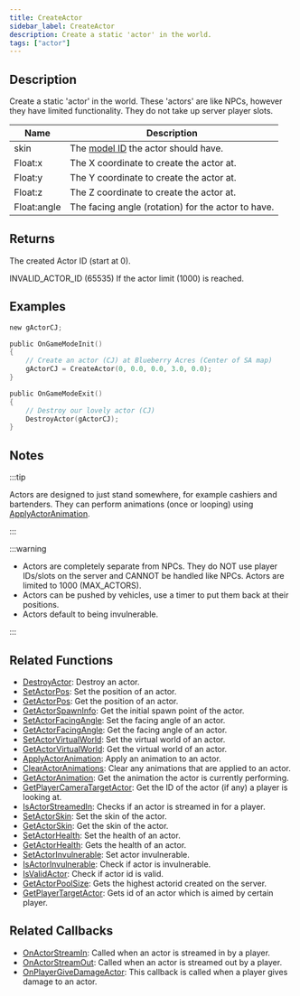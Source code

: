 ```yaml
---
title: CreateActor
sidebar_label: CreateActor
description: Create a static 'actor' in the world.
tags: ["actor"]
---
```


<VersionWarn version='SA-MP 0.3.7' />

## Description

Create a static 'actor' in the world. These 'actors' are like NPCs, however they have limited functionality. They do not take up server player slots.

| Name        | Description                                               |
| ----------- | --------------------------------------------------------- |
| skin        | The [model ID](../resources/skins) the actor should have. |
| Float:x     | The X coordinate to create the actor at.                  |
| Float:y     | The Y coordinate to create the actor at.                  |
| Float:z     | The Z coordinate to create the actor at.                  |
| Float:angle | The facing angle (rotation) for the actor to have.        |

## Returns

The created Actor ID (start at 0).

INVALID_ACTOR_ID (65535) If the actor limit (1000) is reached.

## Examples

```c
new gActorCJ;

public OnGameModeInit()
{
    // Create an actor (CJ) at Blueberry Acres (Center of SA map)
    gActorCJ = CreateActor(0, 0.0, 0.0, 3.0, 0.0);
}

public OnGameModeExit()
{
    // Destroy our lovely actor (CJ)
    DestroyActor(gActorCJ);
}
```

## Notes

:::tip

Actors are designed to just stand somewhere, for example cashiers and bartenders. They can perform animations (once or looping) using [ApplyActorAnimation](ApplyActorAnimation).

:::

:::warning

- Actors are completely separate from NPCs. They do NOT use player IDs/slots on the server and CANNOT be handled like NPCs. Actors are limited to 1000 (MAX_ACTORS).
- Actors can be pushed by vehicles, use a timer to put them back at their positions.
- Actors default to being invulnerable.

:::

## Related Functions

- [DestroyActor](DestroyActor): Destroy an actor.
- [SetActorPos](SetActorPos): Set the position of an actor.
- [GetActorPos](GetActorPos): Get the position of an actor.
- [GetActorSpawnInfo](GetActorSpawnInfo): Get the initial spawn point of the actor.
- [SetActorFacingAngle](SetActorFacingAngle): Set the facing angle of an actor.
- [GetActorFacingAngle](GetActorFacingAngle): Get the facing angle of an actor.
- [SetActorVirtualWorld](SetActorVirtualWorld): Set the virtual world of an actor.
- [GetActorVirtualWorld](GetActorVirtualWorld): Get the virtual world of an actor.
- [ApplyActorAnimation](ApplyActorAnimation): Apply an animation to an actor.
- [ClearActorAnimations](ClearActorAnimations): Clear any animations that are applied to an actor.
- [GetActorAnimation](GetActorAnimation): Get the animation the actor is currently performing.
- [GetPlayerCameraTargetActor](GetPlayerCameraTargetActor): Get the ID of the actor (if any) a player is looking at.
- [IsActorStreamedIn](IsActorStreamedIn): Checks if an actor is streamed in for a player.
- [SetActorSkin](SetActorSkin): Set the skin of the actor.
- [GetActorSkin](GetActorSkin): Get the skin of the actor.
- [SetActorHealth](SetActorHealth): Set the health of an actor.
- [GetActorHealth](GetActorHealth): Gets the health of an actor.
- [SetActorInvulnerable](SetActorInvulnerable): Set actor invulnerable.
- [IsActorInvulnerable](IsActorInvulnerable): Check if actor is invulnerable.
- [IsValidActor](IsValidActor): Check if actor id is valid.
- [GetActorPoolSize](GetActorPoolSize): Gets the highest actorid created on the server.
- [GetPlayerTargetActor](GetPlayerTargetActor): Gets id of an actor which is aimed by certain player.

## Related Callbacks

- [OnActorStreamIn](../callbacks/OnActorStreamIn): Called when an actor is streamed in by a player.
- [OnActorStreamOut](../callbacks/OnActorStreamOut): Called when an actor is streamed out by a player.
- [OnPlayerGiveDamageActor](../callbacks/OnPlayerGiveDamageActor): This callback is called when a player gives damage to an actor.

